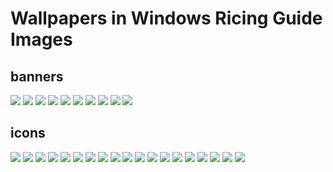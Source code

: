 # Wallpapers in Windows Ricing Guide Images

## banners

![](./banners/1201088.jpg)
![](./banners/1201088.png)
![](./banners/wallpaper_1920x1080_1710637890775.png)
![](./banners/wallpaper_1920x540_1710641419560.png)
![](./banners/wallpaper_1920x540_1710641511095.png)
![](./banners/wallpaper_1920x686_1710695187453.png)
![](./banners/wallpaper_1920x886_1710695114586.png)
![](./banners/wallpaper_3840x886_1710695249428.png)
![](./banners/wallpaper_3840x886_1710695846578.png)
![](./banners/wallpaper_3840x886_1710698131501.png)

## icons

![](./icons/129356.png)
![](./icons/1891014_blue_circle_lock_privacy_safe_icon.png)
![](./icons/2190995_circle_green_lock_privacy_safe_icon.png)
![](./icons/2921800_confidential_encryption_lock_password_privacy_icon.png)
![](./icons/30697.webp)
![](./icons/4955419.png)
![](./icons/732576.png)
![](./icons/car.png)
![](./icons/color-selection.png)
![](./icons/customization.png)
![](./icons/icons8-custom-96.png)
![](./icons/icons8-rice-100.png)
![](./icons/lock.png)
![](./icons/rice-bowl.png)
![](./icons/screwdriver.png)
![](./icons/search.png)
![](./icons/thunder.png)
![](./icons/toolbox.png)
![](./icons/windows.png)
